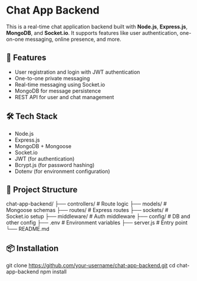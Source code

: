 # Chat App Backend

This is a real-time chat application backend built with **Node.js**, **Express.js**, **MongoDB**, and **Socket.io**. It supports features like user authentication, one-on-one messaging, online presence, and more.

## 🚀 Features

- User registration and login with JWT authentication
- One-to-one private messaging
- Real-time messaging using Socket.io
- MongoDB for message persistence
- REST API for user and chat management

## 🛠 Tech Stack

- Node.js
- Express.js
- MongoDB + Mongoose
- Socket.io
- JWT (for authentication)
- Bcrypt.js (for password hashing)
- Dotenv (for environment configuration)

## 📁 Project Structure

chat-app-backend/
├── controllers/ # Route logic
├── models/ # Mongoose schemas
├── routes/ # Express routes
├── sockets/ # Socket.io setup
├── middleware/ # Auth middleware
├── config/ # DB and other config
├── .env # Environment variables
├── server.js # Entry point
└── README.md


## 📦 Installation

git clone https://github.com/your-username/chat-app-backend.git
cd chat-app-backend
npm install

